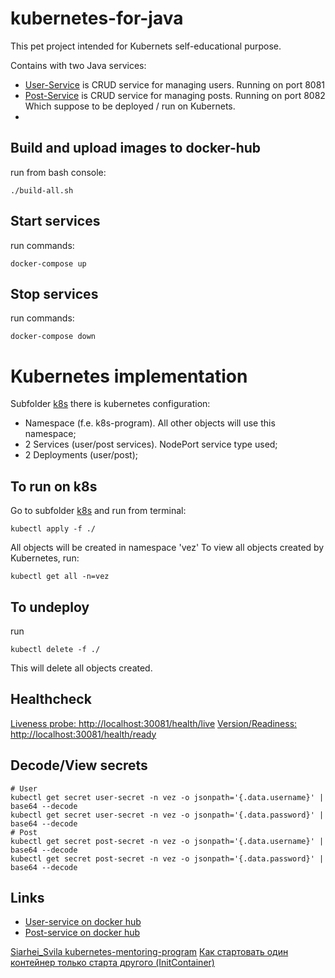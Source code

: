 # kubernetes-for-java
This pet project intended for Kubernets self-educational purpose.  

Contains with two Java services: 
- [User-Service](./user-service) is CRUD service for managing users. Running on port 8081
- [Post-Service](./post-service) is CRUD service for managing posts. Running on port 8082
Which suppose to be deployed / run on Kubernets.
- 
## Build and upload images to docker-hub
run from bash console:
```shell
./build-all.sh
```

## Start services
run commands:
```shell
docker-compose up
```
## Stop services
run commands:
```shell
docker-compose down
```

# Kubernetes implementation
Subfolder [k8s](./k8s) there is kubernetes configuration:
- Namespace (f.e. k8s-program). All other objects will use this namespace;
- 2 Services (user/post services). NodePort service type used;
- 2 Deployments (user/post);

## To run on k8s
Go to subfolder [k8s](./k8s) and run from terminal:
```shell
kubectl apply -f ./
``` 
All objects will be created in namespace 'vez'
To view all objects created by Kubernetes, run:
```shell
kubectl get all -n=vez
```

## To undeploy
run
```shell
kubectl delete -f ./
``` 
This will delete all objects created.

## Healthcheck
[Liveness probe: http://localhost:30081/health/live](http://localhost:30081/health/live)
[Version/Readiness: http://localhost:30081/health/ready](http://localhost:30081/health/ready)

## Decode/View secrets 
```shell
# User
kubectl get secret user-secret -n vez -o jsonpath='{.data.username}' | base64 --decode
kubectl get secret user-secret -n vez -o jsonpath='{.data.password}' | base64 --decode
# Post
kubectl get secret post-secret -n vez -o jsonpath='{.data.username}' | base64 --decode
kubectl get secret post-secret -n vez -o jsonpath='{.data.password}' | base64 --decode
```
## Links
- [User-service on docker hub](https://hub.docker.com/repository/docker/vzateychuk/user-service/general)
- [Post-service on docker hub](https://hub.docker.com/repository/docker/vzateychuk/post-service/general)

[Siarhei_Svila kubernetes-mentoring-program](https://git.epam.com/Siarhei_Svila/kubernetes-mentoring-program/-/blob/main/1-microservices-architecture-and-docker/task/README.md)
[Как стартовать один контейнер только старта другого (InitContainer)](https://medium.com/@xcoulon/initializing-containers-in-order-with-kubernetes-18173b9cc222)